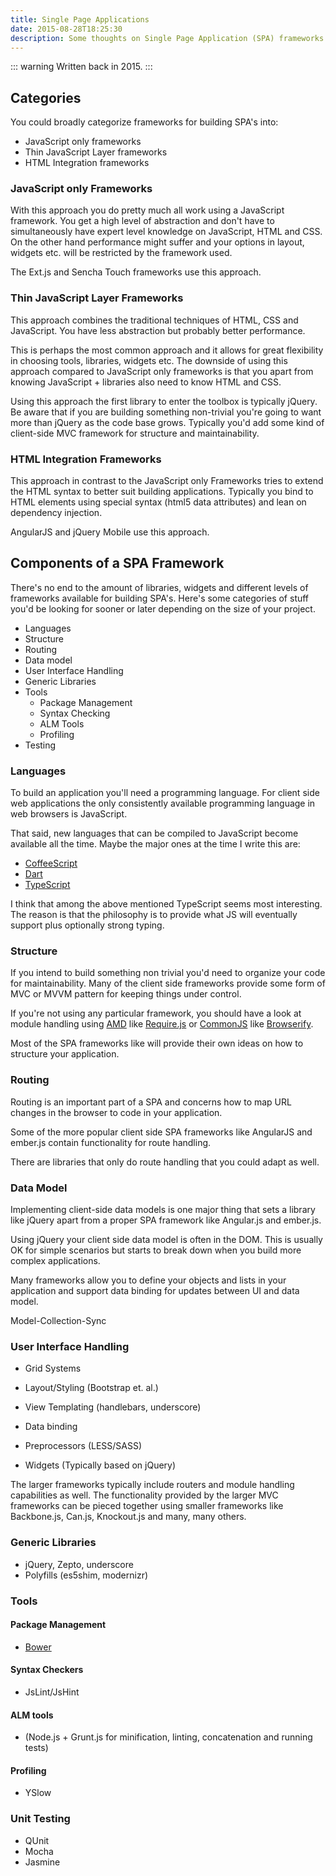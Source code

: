 ```yaml
---
title: Single Page Applications
date: 2015-08-28T18:25:30
description: Some thoughts on Single Page Application (SPA) frameworks and components.
---
```


::: warning
Written back in 2015.
:::

## Categories

You could broadly categorize frameworks for building SPA's into:

* JavaScript only frameworks
* Thin JavaScript Layer frameworks
* HTML Integration frameworks

### JavaScript only Frameworks

With this approach you do pretty much all work using a JavaScript framework. You get a high level
of abstraction and don't have to simultaneously have expert level knowledge on JavaScript, HTML
and CSS. On the other hand performance might suffer and your options in layout, widgets etc.
will be restricted by the framework used.

The Ext.js and Sencha Touch frameworks use this approach.

### Thin JavaScript Layer Frameworks

This approach combines the traditional techniques of HTML, CSS and JavaScript. You have less
abstraction but probably better performance.

This is perhaps the most common approach and it allows for great flexibility in choosing tools,
libraries, widgets etc. The downside of using this approach compared to JavaScript only frameworks
is that you apart from knowing JavaScript + libraries also need to know HTML and CSS.

Using this approach the first library to enter the toolbox is typically jQuery. Be aware that if
you are building something non-trivial you're going to want more than jQuery as the code base grows.
Typically you'd add some kind of client-side MVC framework for structure and maintainability.

### HTML Integration Frameworks

This approach in contrast to the JavaScript only Frameworks tries to extend the HTML syntax to better
suit building applications. Typically you bind to HTML elements using special syntax (html5 data
attributes) and lean on dependency injection.

AngularJS and jQuery Mobile use this approach.


## Components of a SPA Framework

There's no end to the amount of libraries, widgets and different levels of frameworks available
for building SPA's. Here's some categories of stuff you'd be looking for sooner or later depending
on the size of your project.

 * Languages
 * Structure
 * Routing
 * Data model
 * User Interface Handling
 * Generic Libraries
 * Tools
   *  Package Management
   *  Syntax Checking
   *  ALM Tools
   *  Profiling
* Testing

### Languages

To build an application you'll need a programming language. For client side web applications the only consistently available programming language in web browsers is JavaScript.

That said, new languages that can be compiled to JavaScript become available all the time. Maybe the major ones at the time I write this are:

* [CoffeeScript](http://coffeescript.org/)
* [Dart](http://www.dartlang.org/)
* [TypeScript](http://www.typescriptlang.org/)

I think that among the above mentioned TypeScript seems most interesting. The reason is that the philosophy is to provide what JS will eventually support plus optionally strong typing.

### Structure

If you intend to build something non trivial you'd need to organize your code for maintainability.
Many of the client side frameworks provide some form of MVC or MVVM pattern for keeping things
under control.

If you're not using any particular framework, you should have a look at module handling using
[AMD](http://en.wikipedia.org/wiki/Asynchronous_module_definition) like [Require.js](http://requirejs.org/)
or [CommonJS](http://en.wikipedia.org/wiki/CommonJS) like [Browserify](http://browserify.org/).

Most of the SPA frameworks like will provide their own ideas on how to structure your application.

### Routing

Routing is an important part of a SPA and concerns how to map URL changes in the browser to code in your
application.

Some of the more popular client side SPA frameworks like AngularJS and ember.js contain functionality for
route handling.

There are libraries that only do route handling that you could adapt as well.

### Data Model

Implementing client-side data models is one major thing that sets a library like jQuery apart from a
proper SPA framework like Angular.js and ember.js.

Using jQuery your client side data model is often in the DOM. This is usually OK for simple scenarios but
starts to break down when you build more complex applications.

Many frameworks allow you to define your objects and lists in your application and support data binding
for updates between UI and data model.

Model-Collection-Sync


### User Interface Handling

* Grid Systems
* Layout/Styling (Bootstrap et. al.)
* View Templating (handlebars, underscore)
* Data binding
* Preprocessors (LESS/SASS)

* Widgets (Typically based on jQuery)

The larger frameworks typically include routers and module handling capabilities as well. The functionality provided by the larger MVC frameworks can be pieced together using smaller frameworks like Backbone.js, Can.js, Knockout.js and many, many others.


### Generic Libraries
* jQuery, Zepto, underscore
* Polyfills (es5shim, modernizr)


### Tools

#### Package Management

* [Bower](https://github.com/bower/bower)

#### Syntax Checkers

* JsLint/JsHint

#### ALM tools

*  (Node.js + Grunt.js for minification, linting, concatenation and running tests)

#### Profiling

* YSlow


### Unit Testing

* QUnit
* Mocha
* Jasmine
